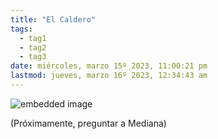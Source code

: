```yaml
---
title: "El Caldero"
tags:
  - tag1
  - tag2
  - tag3
date: miércoles, marzo 15º 2023, 11:00:21 pm
lastmod: jueves, marzo 16º 2023, 12:34:43 am
---
```


![embedded image](https://assets.legendkeeper.com/b7edad06-3b85-4bf9-a07b-fd879ced4573.jpg "Attachment")

(Próximamente, preguntar a Mediana)